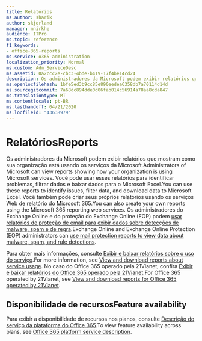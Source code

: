 ```yaml
---
title: Relatórios
ms.author: sharik
author: skjerland
manager: mnirkhe
audience: ITPro
ms.topic: reference
f1_keywords:
- office-365-reports
ms.service: o365-administration
localization_priority: Normal
ms.custom: Adm_ServiceDesc
ms.assetid: 0a2ccc2e-cbc3-4bde-b419-17f4be14cd24
description: Os administradores da Microsoft podem exibir relatórios que mostram como sua organização está usando os serviços da Microsoft. Você pode usar esses relatórios para identificar problemas, filtrar dados e baixar dados para o Microsoft Excel. Você também pode criar seus próprios relatórios usando os serviços Web de relatório do Microsoft 365. Os administradores do Exchange Online e do proteção do Exchange Online (EOP) podem usar relatórios de proteção de email para exibir dados sobre detecções de malware, spam e de regra.
ms.openlocfilehash: 1bfe5ed3b9cc85e890eedea6358db7a70114d14d
ms.sourcegitcommit: 7a68dc894dde0d06fab014c56914a78aa8cda847
ms.translationtype: MT
ms.contentlocale: pt-BR
ms.lasthandoff: 04/21/2020
ms.locfileid: "43638979"
---
```

# <a name="reports"></a><span data-ttu-id="c52ce-106">Relatórios</span><span class="sxs-lookup"><span data-stu-id="c52ce-106">Reports</span></span>

<span data-ttu-id="c52ce-107">Os administradores da Microsoft podem exibir relatórios que mostram como sua organização está usando os serviços da Microsoft.</span><span class="sxs-lookup"><span data-stu-id="c52ce-107">Administrators of Microsoft can view reports showing how your organization is using Microsoft services.</span></span> <span data-ttu-id="c52ce-108">Você pode usar esses relatórios para identificar problemas, filtrar dados e baixar dados para o Microsoft Excel.</span><span class="sxs-lookup"><span data-stu-id="c52ce-108">You can use these reports to identify issues, filter data, and download data to Microsoft Excel.</span></span> <span data-ttu-id="c52ce-109">Você também pode criar seus próprios relatórios usando os serviços Web de relatório do Microsoft 365.</span><span class="sxs-lookup"><span data-stu-id="c52ce-109">You can also create your own reports using the Microsoft 365 reporting web services.</span></span> <span data-ttu-id="c52ce-110">Os administradores do Exchange Online e do proteção do Exchange Online (EOP) podem [usar relatórios de proteção de email para exibir dados sobre detecções de malware, spam e de regra](https://go.microsoft.com/fwlink/p/?LinkId=401102).</span><span class="sxs-lookup"><span data-stu-id="c52ce-110">Exchange Online and Exchange Online Protection (EOP) administrators can [use mail protection reports to view data about malware, spam, and rule detections](https://go.microsoft.com/fwlink/p/?LinkId=401102).</span></span>
  
<span data-ttu-id="c52ce-111">Para obter mais informações, consulte [Exibir e baixar relatórios sobre o uso do serviço](https://go.microsoft.com/fwlink/p/?LinkID=270182).</span><span class="sxs-lookup"><span data-stu-id="c52ce-111">For more information, see [View and download reports about service usage](https://go.microsoft.com/fwlink/p/?LinkID=270182).</span></span> <span data-ttu-id="c52ce-112">No caso do Office 365 operado pela 21Vianet, confira [Exibir e baixar relatórios do Office 365 operado pela 21Vianet](https://go.microsoft.com/fwlink/?LinkID=733348&amp;clcid=0x409).</span><span class="sxs-lookup"><span data-stu-id="c52ce-112">For Office 365 operated by 21Vianet, see [View and download reports for Office 365 operated by 21Vianet](https://go.microsoft.com/fwlink/?LinkID=733348&amp;clcid=0x409).</span></span>
  
## <a name="feature-availability"></a><span data-ttu-id="c52ce-113">Disponibilidade de recursos</span><span class="sxs-lookup"><span data-stu-id="c52ce-113">Feature availability</span></span>

<span data-ttu-id="c52ce-114">Para exibir a disponibilidade de recursos nos planos, consulte [Descrição do serviço da plataforma do Office 365](office-365-platform-service-description.md).</span><span class="sxs-lookup"><span data-stu-id="c52ce-114">To view feature availability across plans, see [Office 365 platform service description](office-365-platform-service-description.md).</span></span>
  

